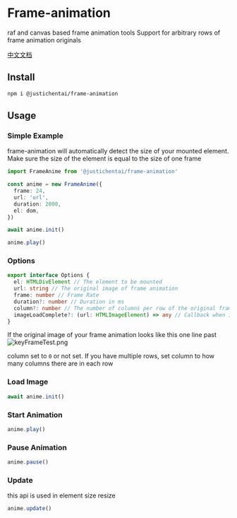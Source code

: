 # Frame-animation

raf and canvas based frame animation tools
Support for arbitrary rows of frame animation originals

[中文文档](https://juejin.cn/post/7130862826486235167)

## Install

```bash
npm i @justichentai/frame-animation
```

## Usage

### Simple Example

frame-animation will automatically detect the size of your mounted element.
Make sure the size of the element is equal to the size of one frame
```ts
import FrameAnime from '@justichentai/frame-animation'

const anime = new FrameAnime({  
  frame: 24,  
  url: 'url',  
  duration: 2000,  
  el: dom,  
})  

await anime.init()

anime.play()
```

### Options

```ts
export interface Options {
  el: HTMLDivElement // The element to be mounted  
  url: string // The original image of frame animation 
  frame: number // Frame Rate  
  duration?: number // Duration in ms  
  column?: number // The number of columns per row of the original frame animation; 0 mean only one line;Default 0  
  imageLoadComplete?: (url: HTMLImageElement) => any // Callback when image is loaded  
}
```

If the original image of your frame animation looks like this one line past
![keyFrameTest.png](https://p9-juejin.byteimg.com/tos-cn-i-k3u1fbpfcp/9f6ef5f987184bb196f796533166d5a1~tplv-k3u1fbpfcp-watermark.image?)

column set to `0` or not set.
If you have multiple rows, set column to how many columns there are in each row

### Load Image

```ts
await anime.init()
```

### Start Animation

```ts
anime.play()
```

### Pause Animation

```ts
anime.pause()
```

### Update

this api is used in element size resize
```ts
anime.update()
```
